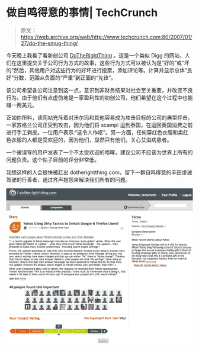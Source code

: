 # 做自鸣得意的事情| TechCrunch

> 原文：<https://web.archive.org/web/http://www.techcrunch.com:80/2007/01/27/do-the-smug-thing/>

 [](https://web.archive.org/web/20230317082303/http://www.dotherightthing.com/) 今天晚上我看了看新创公司 [DoTheRightThing](https://web.archive.org/web/20230317082303/http://dotherightthing.com/) 。这是一个类似 Digg 的网站，人们在这里提交关于公司行为方式的故事，这些行为方式可以被认为是“好的”或“坏的”然后，其他用户对这些行为的好坏进行投票，添加评论等。计算并显示总体“良好”分数，范围从负面的“严重”到正面的“先锋”。

该公司希望各公司注意到这一点，意识到非财务结果对社会至关重要，并改变不良行为。由于他们有点虚伪地是一家盈利性的初创公司，他们希望在这个过程中也能赚一两美元。

正如你所料，该网站充斥着对沃尔玛和其他容易成为攻击目标的公司的典型抨击。一家苏格兰公司正受到攻击，因为他们将 scampi 运到泰国，在运回英国消费之前进行手工剥皮。一位用户表示:“这令人作呕”。另一方面，任何穿红色衣服和卖红色衣服的人都是受欢迎的，因为他们，显然只有他们，关心艾滋病患者。

一个被误导的用户发表了一个不太受欢迎的咆哮，建议公司不应该为世界上所有的问题负责。这个帖子目前的评分非常低。

我想这样的人会很快被赶出 dotherightthing.com，留下一群自鸣得意的丰田虔诚驾驶的行善者，通过齐声抱怨来解决我们所有的问题。

![](img/e0fab7e4cc9121c7a75c214699289412.png)